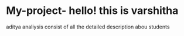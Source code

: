 # My-project- hello! this is varshitha
aditya analiysis consist of all the detailed description abou students
